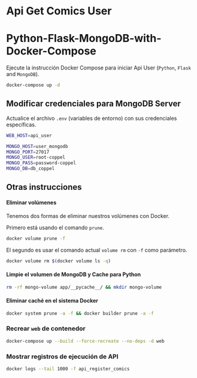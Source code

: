 # Api Get Comics User

# Python-Flask-MongoDB-with-Docker-Compose

Ejecute la instrucción Docker Compose para iniciar Api User (`Python`, `Flask` and `MongoDB`). 

```bash
docker-compose up -d
```

## Modificar credenciales para MongoDB Server

Actualice el archivo `.env` (variables de entorno) con sus credenciales específicas.

```bash
WEB_HOST=api_user

MONGO_HOST=user_mongodb
MONGO_PORT=27017
MONGO_USER=root-coppel
MONGO_PASS=password-coppel
MONGO_DB=db_coppel
```

## Otras instrucciones

#### Eliminar volúmenes
Tenemos dos formas de eliminar nuestros volúmenes con Docker.

Primero está usando el comando `prune`.

```bash
docker volume prune -f
```

El segundo es usar el comando actual `volume rm` con `-f` como parámetro.

```bash
docker volume rm $(docker volume ls -q)
```

#### Limpie el volumen de MongoDB y Cache para Python

```bash
rm -rf mongo-volume app/__pycache__/ && mkdir mongo-volume
```

#### Eliminar caché en el sistema Docker

```bash
docker system prune -a -f && docker builder prune -a -f
```

### Recrear  `web` de contenedor

```bash
docker-compose up --build --force-recreate --no-deps -d web
```

### Mostrar registros de ejecución de API

```bash
docker logs --tail 1000 -f api_register_comics
```
